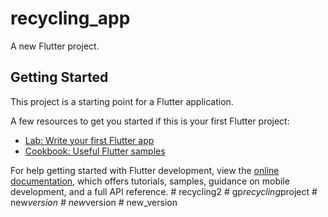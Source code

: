 # recycling_app

A new Flutter project.

## Getting Started

This project is a starting point for a Flutter application.

A few resources to get you started if this is your first Flutter project:

- [Lab: Write your first Flutter app](https://docs.flutter.dev/get-started/codelab)
- [Cookbook: Useful Flutter samples](https://docs.flutter.dev/cookbook)

For help getting started with Flutter development, view the
[online documentation](https://docs.flutter.dev/), which offers tutorials,
samples, guidance on mobile development, and a full API reference.
#   r e c y c l i n g 2  
 #   g p _ r e c y c l i n g _ p r o j e c t  
 #   n e w _ v e r s i o n  
 #   n e w _ v e r s i o n  
 #   n e w _ v e r s i o n  
 